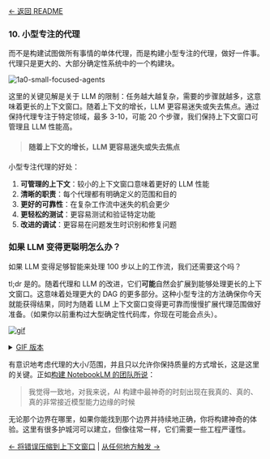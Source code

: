 [← 返回 README](https://github.com/humanlayer/12-factor-agents/blob/main/README_CN.md)

### 10. 小型专注的代理

而不是构建试图做所有事情的单体代理，而是构建小型专注的代理，做好一件事。代理只是更大的、大部分确定性系统中的一个构建块。

![1a0-small-focused-agents](https://github.com/humanlayer/12-factor-agents/blob/main/img/1a0-small-focused-agents.png)

这里的关键见解是关于 LLM 的限制：任务越大越复杂，需要的步骤就越多，这意味着更长的上下文窗口。随着上下文的增长，LLM 更容易迷失或失去焦点。通过保持代理专注于特定领域，最多 3-10，可能 20 个步骤，我们保持上下文窗口可管理且 LLM 性能高。

> #### 随着上下文的增长，LLM 更容易迷失或失去焦点

小型专注代理的好处：

1. **可管理的上下文**：较小的上下文窗口意味着更好的 LLM 性能
2. **清晰的职责**：每个代理都有明确定义的范围和目的
3. **更好的可靠性**：在复杂工作流中迷失的机会更少
4. **更轻松的测试**：更容易测试和验证特定功能
5. **改进的调试**：更容易在问题发生时识别和修复问题

### 如果 LLM 变得更聪明怎么办？

如果 LLM 变得足够智能来处理 100 步以上的工作流，我们还需要这个吗？

tl;dr 是的。随着代理和 LLM 的改进，它们**可能**自然会扩展到能够处理更长的上下文窗口。这意味着处理更大的 DAG 的更多部分。这种小型专注的方法确保你今天就能获得结果，同时为随着 LLM 上下文窗口变得更可靠而慢慢扩展代理范围做好准备。（如果你以前重构过大型确定性代码库，你现在可能会点头）。

[![gif](https://github.com/humanlayer/12-factor-agents/blob/main/img/1a5-agent-scope-grow.gif)](https://github.com/user-attachments/assets/0cd3f52c-046e-4d5e-bab4-57657157c82f)

<details>
<summary><a href="https://github.com/humanlayer/12-factor-agents/blob/main/img/1a5-agent-scope-grow.gif">GIF 版本</a></summary>
![gif](https://github.com/humanlayer/12-factor-agents/blob/main/img/1a5-agent-scope-grow.gif)
</details>

有意识地考虑代理的大小/范围，并且只以允许你保持质量的方式增长，这是这里的关键。正如[构建 NotebookLM 的团队所说](https://open.substack.com/pub/swyx/p/notebooklm?selection=08e1187c-cfee-4c63-93c9-71216640a5f8&utm_campaign=post-share-selection&utm_medium=web)：

> 我觉得一致地，对我来说，AI 构建中最神奇的时刻出现在我真的、真的、真的非常接近模型能力边缘的时候

无论那个边界在哪里，如果你能找到那个边界并持续地正确，你将构建神奇的体验。这里有很多护城河可以建立，但像往常一样，它们需要一些工程严谨性。

[← 将错误压缩到上下文窗口](https://github.com/humanlayer/12-factor-agents/blob/main/content/factor-09-compact-errors_CN.md) | [从任何地方触发 →](https://github.com/humanlayer/12-factor-agents/blob/main/content/factor-11-trigger-from-anywhere.md)